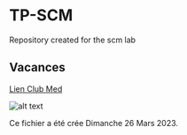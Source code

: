 # TP-SCM

Repository created for the scm lab

## Vacances 
[Lien Club Med](https://www.clubmed.fr) 

![alt text](https://ns.clubmed.com/amn/2016/web-pages/b2c/screensavers/1080p/b2c-1920x1080-screensaver-3-CAFR.png)


Ce fichier a été crée Dimanche 26 Mars 2023.
